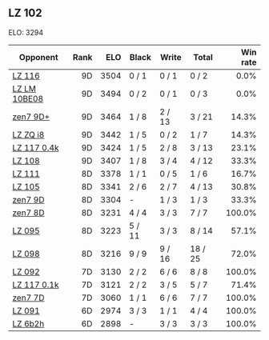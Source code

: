 ## LZ 102 ##

ELO: 3294

Opponent | Rank | ELO | Black | Write | Total | Win rate
---------|-----:|----:|-------|-------|-------|-------:
[LZ 116](LZ%20116.md) | 9D | 3504 | 0 / 1 | 0 / 1 | 0 / 2 | 0.0%
[LZ LM 10BE08](LZ%20LM%2010BE08.md) | 9D | 3494 | 0 / 2 | 0 / 1 | 0 / 3 | 0.0%
[zen7 9D+](zen7%209D+.md) | 9D | 3464 | 1 / 8 | 2 / 13 | 3 / 21 | 14.3%
[LZ ZQ i8](LZ%20ZQ%20i8.md) | 9D | 3442 | 1 / 5 | 0 / 2 | 1 / 7 | 14.3%
[LZ 117 0.4k](LZ%20117%200.4k.md) | 9D | 3424 | 1 / 5 | 2 / 8 | 3 / 13 | 23.1%
[LZ 108](LZ%20108.md) | 9D | 3407 | 1 / 8 | 3 / 4 | 4 / 12 | 33.3%
[LZ 111](LZ%20111.md) | 8D | 3378 | 1 / 1 | 0 / 5 | 1 / 6 | 16.7%
[LZ 105](LZ%20105.md) | 8D | 3341 | 2 / 6 | 2 / 7 | 4 / 13 | 30.8%
[zen7 9D](zen7%209D.md) | 8D | 3304 | - | 1 / 3 | 1 / 3 | 33.3%
[zen7 8D](zen7%208D.md) | 8D | 3231 | 4 / 4 | 3 / 3 | 7 / 7 | 100.0%
[LZ 095](LZ%20095.md) | 8D | 3223 | 5 / 11 | 3 / 3 | 8 / 14 | 57.1%
[LZ 098](LZ%20098.md) | 8D | 3216 | 9 / 9 | 9 / 16 | 18 / 25 | 72.0%
[LZ 092](LZ%20092.md) | 7D | 3130 | 2 / 2 | 6 / 6 | 8 / 8 | 100.0%
[LZ 117 0.1k](LZ%20117%200.1k.md) | 7D | 3121 | 2 / 2 | 3 / 5 | 5 / 7 | 71.4%
[zen7 7D](zen7%207D.md) | 7D | 3060 | 1 / 1 | 6 / 6 | 7 / 7 | 100.0%
[LZ 091](LZ%20091.md) | 6D | 2974 | 3 / 3 | 1 / 1 | 4 / 4 | 100.0%
[LZ 6b2h](LZ%206b2h.md) | 6D | 2898 | - | 3 / 3 | 3 / 3 | 100.0%
